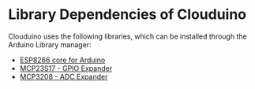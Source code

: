 # Library Dependencies of Clouduino #
Clouduino uses the following libraries, which can be installed through the Arduino Library manager:
+ [ESP8266 core for Arduino](https://github.com/esp8266/Arduino)
+ [MCP23S17 - GPIO Expander](https://github.com/n0mjs710/MCP23S17)
+ [MCP3208 - ADC Expander](https://github.com/labfruits/mcp3208)